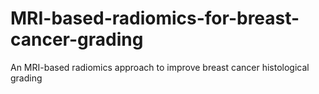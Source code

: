 # MRI-based-radiomics-for-breast-cancer-grading
An MRI-based radiomics approach to improve breast cancer histological grading
